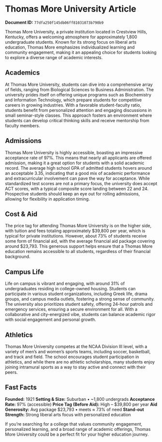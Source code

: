 # Thomas More University Article

**Document ID:** `77dfa250f145db06ff81031073b790b9`

Thomas More University, a private institution located in Crestview Hills, Kentucky, offers a welcoming atmosphere for approximately 1,800 undergraduate students. Known for its strong focus on liberal arts education, Thomas More emphasizes individualized learning and community engagement, making it an appealing choice for students looking to explore a diverse range of academic interests.

## Academics
At Thomas More University, students can dive into a comprehensive array of fields, ranging from Biological Sciences to Business Administration. The university prides itself on offering unique programs such as Biochemistry and Information Technology, which prepare students for competitive careers in growing industries. With a favorable student-faculty ratio, students benefit from personalized attention and engaging discussions in small seminar-style classes. This approach fosters an environment where students can develop critical thinking skills and receive mentorship from faculty members.

## Admissions
Thomas More University is highly accessible, boasting an impressive acceptance rate of 97%. This means that nearly all applicants are offered admission, making it a great option for students with a solid academic record. The average high school GPA of admitted students hovers around an acceptable 3.35, indicating that a good mix of academic performance and extracurricular involvement can pave the way for acceptance. While standardized test scores are not a primary focus, the university does accept ACT scores, with a typical composite score landing between 22 and 24. Prospective students should keep an eye out for rolling admissions, allowing for flexibility in application timing.

## Cost & Aid
The price tag for attending Thomas More University is on the higher side, with tuition and fees totaling approximately $39,800 per year, which is typical for private institutions. However, about 73% of students receive some form of financial aid, with the average financial aid package covering around $23,793. This generous support helps ensure that a Thomas More education remains accessible to all students, regardless of their financial background.

## Campus Life
Life on campus is vibrant and engaging, with around 31% of undergraduates residing in college-owned housing. Students can participate in various student organizations, including Greek life, drama groups, and campus media outlets, fostering a strong sense of community. The university also prioritizes student safety, offering 24-hour patrols and emergency services, ensuring a secure environment for all. With a collaborative and city-energized vibe, students can balance academic rigor with social engagement and personal growth.

## Athletics
Thomas More University competes at the NCAA Division III level, with a variety of men’s and women’s sports teams, including soccer, basketball, and track and field. The school encourages student participation in athletics, and while there are no athletic scholarships, many students enjoy joining intramural sports as a way to stay active and connect with their peers.

## Fast Facts
**Founded:** 1921
**Setting & Size:** Suburban • ~1,800 undergrads
**Acceptance Rate:** 97% (accessible)
**Price Tag (Before Aid):** High – $39,800 per year
**Aid Generosity:** Avg package $23,793 • meets ≈ 73% of need
**Stand-out Strength:** Strong liberal arts focus with personalized education

If you’re searching for a college that values community engagement, personalized learning, and a broad range of academic offerings, Thomas More University could be a perfect fit for your higher education journey.
